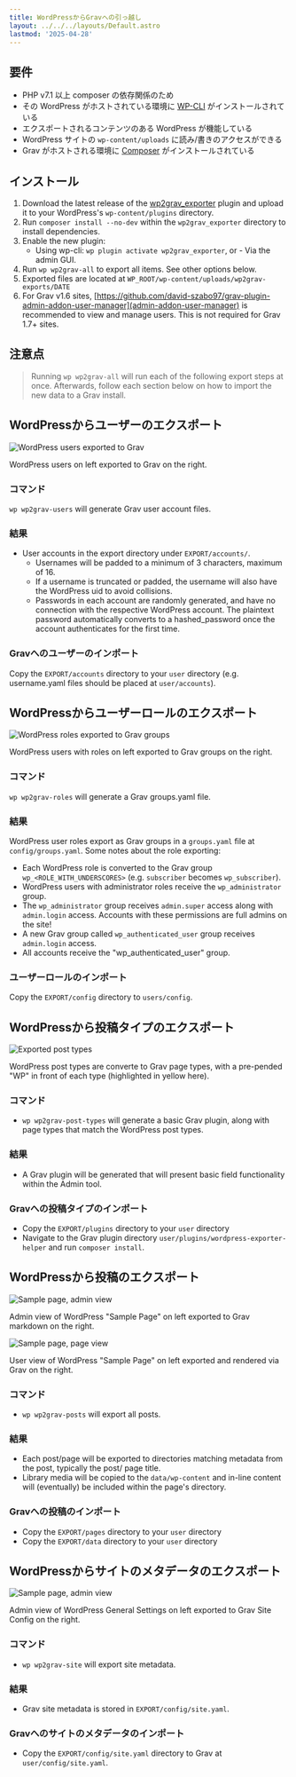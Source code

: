 ```yaml
---
title: WordPressからGravへの引っ越し
layout: ../../../layouts/Default.astro
lastmod: '2025-04-28'
---
```

<h2 id="requirements">要件</h2>

* PHP v7.1 以上 composer の依存関係のため
* その WordPress がホストされている環境に [WP-CLI](https://wp-cli.org/) がインストールされている
* エクスポートされるコンテンツのある WordPress が機能している
* WordPress サイトの `wp-content/uploads` に読み/書きのアクセスができる
* Grav がホストされる環境に [Composer](https://getcomposer.org/) がインストールされている

<h2 id="installation">インストール</h2>

1. Download the latest release of the [wp2grav_exporter](https://github.com/jgonyea/wp2grav_exporter/releases) plugin and upload it to your WordPress's `wp-content/plugins` directory.
2. Run `composer install --no-dev` within the `wp2grav_exporter` directory to install dependencies.
3. Enable the new plugin:
   - Using wp-cli: `wp plugin activate wp2grav_exporter`, or - Via the admin GUI.
4. Run `wp wp2grav-all` to export all items.  See other options below.
5. Exported files are located at `WP_ROOT/wp-content/uploads/wp2grav-exports/DATE`
6. For Grav v1.6 sites, [https://github.com/david-szabo97/grav-plugin-admin-addon-user-manager](admin-addon-user-manager) is recommended to view and manage users.  This is not required for Grav 1.7+ sites.

<h2 id="notes">注意点</h2>

> Running `wp wp2grav-all` will run each of the following export steps at once.  Afterwards, follow each section below on how to import the new data to a Grav install.

<h2 id="exporting-users-from-wordpress">WordPressからユーザーのエクスポート</h2>

![WordPress users exported to Grav](users.webp)

WordPress users on left exported to Grav on the right.

<h3 id="command">コマンド</h3>

`wp wp2grav-users` will generate Grav user account files.

<h3 id="results">結果</h3>

* User accounts in the export directory under `EXPORT/accounts/`.
  * Usernames will be padded to a minimum of 3 characters, maximum of 16.
  * If a username is truncated or padded, the username will also have the WordPress uid to avoid collisions.
  * Passwords in each account are randomly generated, and have no connection with the respective WordPress account.  The plaintext password automatically converts to a hashed_password once the account authenticates for the first time.

<h3 id="importing-users-to-grav">Gravへのユーザーのインポート</h3>

Copy the `EXPORT/accounts` directory to your `user` directory (e.g. username.yaml files should be placed at `user/accounts`).

<h2 id="exporting-user-roles-from-wordpress">WordPressからユーザーロールのエクスポート</h2>

![WordPress roles exported to Grav groups](roles.webp)

WordPress users with roles on left exported to Grav groups on the right.

<h3 id="command-1">コマンド</h3>

`wp wp2grav-roles` will generate a Grav groups.yaml file.

<h3 id="results-1">結果</h3>

WordPress user roles export as Grav groups in a `groups.yaml` file at `config/groups.yaml`. Some notes about the role exporting:

* Each WordPress role is converted to the Grav group `wp_<ROLE_WITH_UNDERSCORES>` (e.g. `subscriber` becomes `wp_subscriber`).
* WordPress users with administrator roles receive the `wp_administrator` group.
* The `wp_administrator` group receives `admin.super` access along with `admin.login` access.  Accounts with these permissions are full admins on the site!
* A new Grav group called `wp_authenticated_user` group receives `admin.login` access.
* All accounts receive the "wp_authenticated_user" group.

<h3 id="importing-user-roles">ユーザーロールのインポート</h3>

Copy the `EXPORT/config` directory to `users/config`.

<h2 id="exporting-post-types-from-wordpress">WordPressから投稿タイプのエクスポート</h2>

![Exported post types](post-types.png)

WordPress post types are converte to Grav page types, with a pre-pended "WP" in front of each type (highlighted in yellow here).

<h3 id="command-2">コマンド</h3>

* `wp wp2grav-post-types` will generate a basic Grav plugin, along with page types that match the WordPress post types.

<h3 id="results-2">結果</h3>

* A Grav plugin will be generated that will present basic field functionality within the Admin tool.

<h3 id="importing-post-types-to-grav">Gravへの投稿タイプのインポート</h3>

* Copy the `EXPORT/plugins` directory to your `user` directory
* Navigate to the Grav plugin directory `user/plugins/wordpress-exporter-helper` and run `composer install`.

<h2 id="exporting-posts-from-wordpress">WordPressから投稿のエクスポート</h2>

![Sample page, admin view](sample-page-admin.webp)

Admin view of WordPress "Sample Page" on left exported to Grav markdown on the right.


![Sample page, page view](sample-page-render.webp)

User view of WordPress "Sample Page" on left exported and rendered via Grav on the right.


<h3 id="command-3">コマンド</h3>

* `wp wp2grav-posts` will export all posts.

<h3 id="results-3">結果</h3>

* Each post/page will be exported to directories matching metadata from the post, typically the post/ page title.
* Library media will be copied to the `data/wp-content` and in-line content will (eventually) be included within the page's directory.

<h3 id="importing-posts-to-grav">Gravへの投稿のインポート</h3>

* Copy the `EXPORT/pages` directory to your `user` directory
* Copy the `EXPORT/data` directory to your `user` directory

<h2 id="exporting-site-metadata-from-wordpress">WordPressからサイトのメタデータのエクスポート</h2>

![Sample page, admin view](site-metadata.webp)

Admin view of WordPress General Settings on left exported to Grav Site Config on the right.

<h3 id="command-4">コマンド</h3>

* `wp wp2grav-site` will export site metadata.

<h3 id="results-4">結果</h3>

* Grav site metadata is stored in `EXPORT/config/site.yaml`.

<h3 id="importing-site-metadata-to-grav">Gravへのサイトのメタデータのインポート</h3>

* Copy the `EXPORT/config/site.yaml` directory to Grav at `user/config/site.yaml`.

